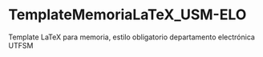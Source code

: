TemplateMemoriaLaTeX_USM-ELO
============================

Template LaTeX para memoria, estilo obligatorio departamento electrónica UTFSM 